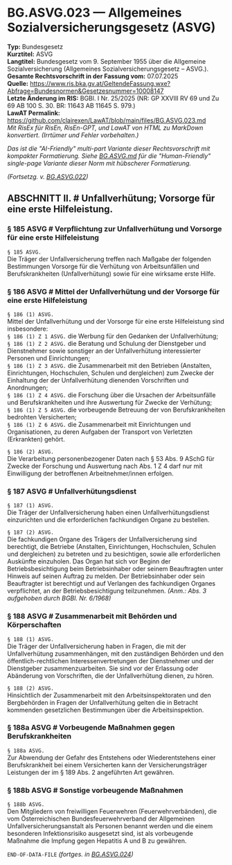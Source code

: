 # BG.ASVG.023 — Allgemeines Sozialversicherungsgesetz (ASVG)
**Typ:** Bundesgesetz  
**Kurztitel:** ASVG  
**Langtitel:** Bundesgesetz vom 9. September 1955 über die Allgemeine Sozialversicherung (Allgemeines Sozialversicherungsgesetz – ASVG.).  
**Gesamte Rechtsvorschrift in der Fassung vom:** 07.07.2025  
**Quelle:** https://www.ris.bka.gv.at/GeltendeFassung.wxe?Abfrage=Bundesnormen&Gesetzesnummer=10008147  
**Letzte Änderung im RIS:** BGBl. I Nr. 25/2025 (NR: GP XXVIII RV 69 und Zu 69 AB 100 S. 30. BR: 11643 AB 11645 S. 979.)  
**LawAT Permalink:** https://github.com/clairexen/LawAT/blob/main/files/BG.ASVG.023.md  
*Mit RisEx für RisEn, RisEn-GPT, und LawAT von HTML zu MarkDown konvertiert. (Irrtümer und Fehler vorbehalten.)*

*Das ist die "AI-Friendly" multi-part Variante dieser Rechtsvorschrift mit kompakter Formatierung. Siehe [BG.ASVG.md](BG.ASVG.md) für die "Human-Friendly" single-page Variante dieser Norm mit hübscherer Formatierung.*

*(Fortsetzg. v. [BG.ASVG.022](BG.ASVG.022.md))*

## ABSCHNITT II. # Unfallverhütung; Vorsorge für eine erste Hilfeleistung.

### § 185 ASVG # Verpflichtung zur Unfallverhütung und Vorsorge für eine erste Hilfeleistung

`§ 185 ASVG.`  
Die Träger der Unfallversicherung treffen nach Maßgabe der folgenden Bestimmungen Vorsorge für die Verhütung von Arbeitsunfällen und Berufskrankheiten (Unfallverhütung) sowie für eine wirksame erste Hilfe.

### § 186 ASVG # Mittel der Unfallverhütung und der Vorsorge für eine erste Hilfeleistung

`§ 186 (1) ASVG.`  
Mittel der Unfallverhütung und der Vorsorge für eine erste Hilfeleistung sind insbesondere:  
`§ 186 (1) Z 1 ASVG.`
die Werbung für den Gedanken der Unfallverhütung;  
`§ 186 (1) Z 2 ASVG.`
die Beratung und Schulung der Dienstgeber und Dienstnehmer sowie sonstiger an der Unfallverhütung interessierter Personen und Einrichtungen;  
`§ 186 (1) Z 3 ASVG.`
die Zusammenarbeit mit den Betrieben (Anstalten, Einrichtungen, Hochschulen, Schulen und dergleichen) zum Zwecke der Einhaltung der der Unfallverhütung dienenden Vorschriften und Anordnungen;  
`§ 186 (1) Z 4 ASVG.`
die Forschung über die Ursachen der Arbeitsunfälle und Berufskrankheiten und ihre Auswertung für Zwecke der Verhütung;  
`§ 186 (1) Z 5 ASVG.`
die vorbeugende Betreuung der von Berufskrankheiten bedrohten Versicherten;  
`§ 186 (1) Z 6 ASVG.`
die Zusammenarbeit mit Einrichtungen und Organisationen, zu deren Aufgaben der Transport von Verletzten (Erkrankten) gehört.

`§ 186 (2) ASVG.`  
Die Verarbeitung personenbezogener Daten nach § 53 Abs. 9 ASchG für Zwecke der Forschung und Auswertung nach Abs. 1 Z 4 darf nur mit Einwilligung der betroffenen Arbeitnehmer/innen erfolgen.

### § 187 ASVG # Unfallverhütungsdienst

`§ 187 (1) ASVG.`  
Die Träger der Unfallversicherung haben einen Unfallverhütungsdienst einzurichten und die erforderlichen fachkundigen Organe zu bestellen.

`§ 187 (2) ASVG.`  
Die fachkundigen Organe des Trägers der Unfallversicherung sind berechtigt, die Betriebe (Anstalten, Einrichtungen, Hochschulen, Schulen und dergleichen) zu betreten und zu besichtigen, sowie alle erforderlichen Auskünfte einzuholen. Das Organ hat sich vor Beginn der Betriebsbesichtigung beim Betriebsinhaber oder seinem Beauftragten unter Hinweis auf seinen Auftrag zu melden. Der Betriebsinhaber oder sein Beauftragter ist berechtigt und auf Verlangen des fachkundigen Organes verpflichtet, an der Betriebsbesichtigung teilzunehmen.
*(Anm.: Abs. 3* *aufgehoben durch BGBl. Nr. 6/1968)*

### § 188 ASVG # Zusammenarbeit mit Behörden und Körperschaften

`§ 188 (1) ASVG.`  
Die Träger der Unfallversicherung haben in Fragen, die mit der Unfallverhütung zusammenhängen, mit den zuständigen Behörden und den öffentlich-rechtlichen Interessenvertretungen der Dienstnehmer und der Dienstgeber zusammenzuarbeiten. Sie sind vor der Erlassung oder Abänderung von Vorschriften, die der Unfallverhütung dienen, zu hören.

`§ 188 (2) ASVG.`  
Hinsichtlich der Zusammenarbeit mit den Arbeitsinspektoraten und den Bergbehörden in Fragen der Unfallverhütung gelten die in Betracht kommenden gesetzlichen Bestimmungen über die Arbeitsinspektion.

### § 188a ASVG # Vorbeugende Maßnahmen gegen Berufskrankheiten

`§ 188a ASVG.`  
Zur Abwendung der Gefahr des Entstehens oder Wiederentstehens einer Berufskrankheit bei einem Versicherten kann der Versicherungsträger Leistungen der im § 189 Abs. 2 angeführten Art gewähren.

### § 188b ASVG # Sonstige vorbeugende Maßnahmen

`§ 188b ASVG.`  
Den Mitgliedern von freiwilligen Feuerwehren (Feuerwehrverbänden), die vom Österreichischen Bundesfeuerwehrverband der Allgemeinen Unfallversicherungsanstalt als Personen benannt werden und die einem besonderen Infektionsrisiko ausgesetzt sind, ist als vorbeugende Maßnahme die Impfung gegen Hepatitis A und B zu gewähren.

`END-OF-DATA-FILE` *(fortges. in [BG.ASVG.024](BG.ASVG.024.md))*
